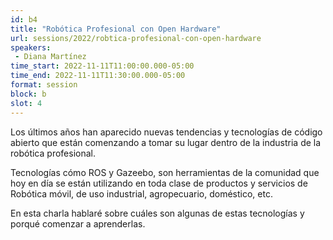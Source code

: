 ```yaml
---
id: b4
title: "Robótica Profesional con Open Hardware"
url: sessions/2022/robtica-profesional-con-open-hardware 
speakers:
 - Diana Martínez
time_start: 2022-11-11T11:00:00.000-05:00
time_end: 2022-11-11T11:30:00.000-05:00
format: session
block: b
slot: 4
---
```


Los últimos años han aparecido nuevas tendencias y tecnologías de código abierto que están comenzando a tomar su lugar dentro de la industria de la robótica profesional.

Tecnologías cómo ROS y Gazeebo, son herramientas de la comunidad que hoy en día se están utilizando en toda clase de productos y servicios de Robótica móvil, de uso industrial, agropecuario, doméstico, etc.

En esta charla hablaré sobre cuáles son algunas de estas tecnologías y porqué comenzar a aprenderlas.